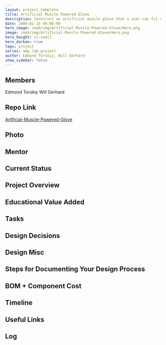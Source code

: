 ```yaml
---
layout: project_template
title: Artificial Muscle Powered Glove
description: Construct an artificial muscle glove that a user can fit on their hand that will increase the strength of the user as they open and close their grip.
date: 2000-02-15 09:00:00
hero_image: /web/img/Artificial-Muscle-Powered-Glove/Hero.png
image: /web/img/Artificial-Muscle-Powered-Glove/Hero.png
hero_height: is-small
hero_darken: true
tags: project
series: amp_lab_project
author: Edmond Torskiy, Will Gerhard
show_sidebar: false
---
```




## Members
Edmond Torskiy
Will Gerhard

## Repo Link
<a class="button is-link" href="https://github.com/Amp-Lab-at-VT/Artificial-Muscle-Powered-Glove" >Artificial-Muscle-Powered-Glove</a>

## Photo

## Mentor

## Current Status

## Project Overview


## Educational Value Added


## Tasks

## Design Decisions

## Design Misc

## Steps for Documenting Your Design Process

## BOM + Component Cost

## Timeline

## Useful Links

## Log
            